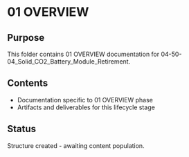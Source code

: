 # 01 OVERVIEW

## Purpose
This folder contains 01 OVERVIEW documentation for 04-50-04_Solid_CO2_Battery_Module_Retirement.

## Contents
- Documentation specific to 01 OVERVIEW phase
- Artifacts and deliverables for this lifecycle stage

## Status
Structure created - awaiting content population.
